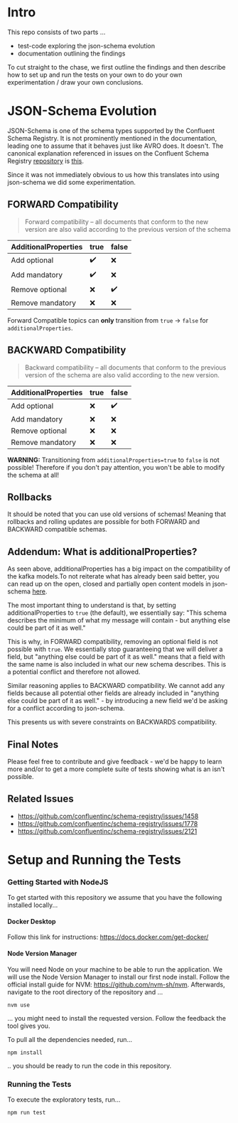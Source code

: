 # Intro
This repo consists of two parts ...
* test-code exploring the json-schema evolution
* documentation outlining the findings

To cut straight to the chase, we first outline the findings and then describe how to set up and run the tests
on your own to do your own experimentation / draw your own conclusions.

# JSON-Schema Evolution
JSON-Schema is one of the schema types supported by the Confluent Schema Registry. It is not prominently mentioned in the
documentation, leading one to assume that it behaves just like AVRO does. It doesn't. The canonical explanation referenced
in issues on the Confluent Schema Registry [repository](https://github.com/confluentinc/schema-registry/) is 
[this](https://yokota.blog/2021/03/29/understanding-json-schema-compatibility/).

Since it was not immediately obvious to us how this translates into using json-schema we did some experimentation.

## FORWARD Compatibility
> Forward compatibility – all documents that conform to the new version are also valid according to the previous version of the schema

| AdditionalProperties | true | false |
|----------------------|------|-------|
| Add optional         | :heavy_check_mark: | :x: |
| Add mandatory        | :heavy_check_mark: | :x: |
| Remove optional      | :x: | :heavy_check_mark: |
| Remove mandatory     | :x: | :x: |

Forward Compatible topics can **only** transition from `true` -> `false` for `additionalProperties`.

## BACKWARD Compatibility
> Backward compatibility – all documents that conform to the previous version of the schema are also valid according to the new version.

| AdditionalProperties | true | false |
|----------------------|------|-------|
| Add optional         | :x: | :heavy_check_mark: |
| Add mandatory        | :x: | :x: |
| Remove optional      | :x: | :x: |
| Remove mandatory     | :x: | :x: |

**WARNING:**
Transitioning from `additionalProperties=true` to `false` is not possible! Therefore if you don't pay attention,
you won't be able to modify the schema at all!

## Rollbacks
It should be noted that you can use old versions of schemas! Meaning that rollbacks and rolling updates are possible for
both FORWARD and BACKWARD compatible schemas.

## Addendum: What is additionalProperties?
As seen above, additionalProperties has a big impact on the compatibility of the kafka models.To not reiterate what has 
already been said better, you can read up on the open, closed and partially open content models in 
json-schema [here](https://yokota.blog/2021/03/29/understanding-json-schema-compatibility/).

The most important thing to understand is that, by setting additionalProperties to `true` (the default), we essentially say:
"This schema describes the minimum of what my message will contain - but anything else could be part of it as well."

This is why, in FORWARD compatibility, removing an optional field is not possible with `true`. We essentially stop guaranteeing
that we will deliver a field, but "anything else could be part of it as well." means that a field with the same name is also
included in what our new schema describes. This is a potential conflict and therefore not allowed.

Similar reasoning applies to BACKWARD compatibility. We cannot add any fields because all potential other fields are already included
in "anything else could be part of it as well." - by introducing a new field we'd be asking for a conflict according to json-schema.

This presents us with severe constraints on BACKWARDS compatibility.

## Final Notes
Please feel free to contribute and give feedback - we'd be happy to learn more and/or to get a more complete suite of tests showing
what is an isn't possible.

## Related Issues
* https://github.com/confluentinc/schema-registry/issues/1458
* https://github.com/confluentinc/schema-registry/issues/1778
* https://github.com/confluentinc/schema-registry/issues/2121

# Setup and Running the Tests
### Getting Started with NodeJS
To get started with this repository we assume that you have the following installed locally...

#### Docker Desktop
Follow this link for instructions: https://docs.docker.com/get-docker/

#### Node Version Manager
You will need Node on your machine to be able to run the application. We will use the Node Version Manager to install
our first node install. Follow the official install guide for NVM: https://github.com/nvm-sh/nvm. 
Afterwards, navigate to the root directory of the repository and ...
```shell
nvm use
```
... you might need to install the requested version. Follow the feedback the tool gives you.

To pull all the dependencies needed, run...
```shell
npm install
```
.. you should be ready to run the code in this repository.

### Running the Tests
To execute the exploratory tests, run...
```shell
npm run test
```
